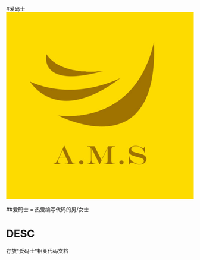 #爱码士
<img src="https://raw.githubusercontent.com/AiAndroid/aimashi/master/main/aimashi.jpg"/>

##爱码士 = 热爱编写代码的男/女士

DESC
======

存放"爱码士"相关代码文档
